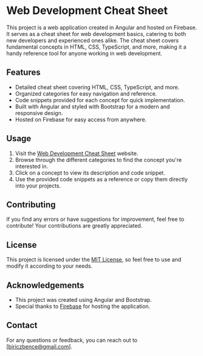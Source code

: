 # Web Development Cheat Sheet

This project is a web application created in Angular and hosted on Firebase. It serves as a cheat sheet for web development basics, catering to both new developers and experienced ones alike. The cheat sheet covers fundamental concepts in HTML, CSS, TypeScript, and more, making it a handy reference tool for anyone working in web development.

## Features

- Detailed cheat sheet covering HTML, CSS, TypeScript, and more.
- Organized categories for easy navigation and reference.
- Code snippets provided for each concept for quick implementation.
- Built with Angular and styled with Bootstrap for a modern and responsive design.
- Hosted on Firebase for easy access from anywhere.

## Usage

1. Visit the [Web Development Cheat Sheet](https://webdevcheatsheet.web.app/html) website.
2. Browse through the different categories to find the concept you're interested in.
3. Click on a concept to view its description and code snippet.
4. Use the provided code snippets as a reference or copy them directly into your projects.

## Contributing

If you find any errors or have suggestions for improvement, feel free to contribute! Your contributions are greatly appreciated.

## License

This project is licensed under the [MIT License](LICENSE), so feel free to use and modify it according to your needs.

## Acknowledgements

- This project was created using Angular and Bootstrap.
- Special thanks to [Firebase](https://firebase.google.com/) for hosting the application.

## Contact

For any questions or feedback, you can reach out to [biriczbence@gmail.com].
